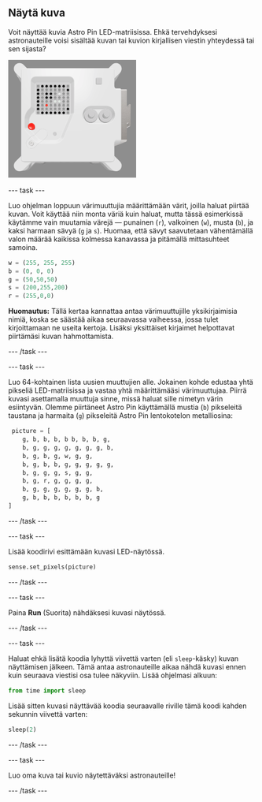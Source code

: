 ## Näytä kuva

Voit näyttää kuvia Astro Pin LED-matriisissa. Ehkä tervehdyksesi astronauteille voisi sisältää kuvan tai kuvion kirjallisen viestin yhteydessä tai sen sijasta?

![Ruutukaappaus emulaattori-ikkunasta, jossa näkyy lentoyksikön LED-matriisi näyttämässä omaa kuvaansa lentoyksiköstä](images/fu-pic.png)

--- task ---

Luo ohjelman loppuun värimuuttujia määrittämään värit, joilla haluat piirtää kuvan. Voit käyttää niin monta väriä kuin haluat, mutta tässä esimerkissä käytämme vain muutamia värejä — punainen (`r`), valkoinen (`w`), musta (`b`), ja kaksi harmaan sävyä (`g` ja `s`). Huomaa, että sävyt saavutetaan vähentämällä valon määrää kaikissa kolmessa kanavassa ja pitämällä mittasuhteet samoina.

```python
w = (255, 255, 255)
b = (0, 0, 0)
g = (50,50,50)
s = (200,255,200)
r = (255,0,0)
```

**Huomautus:** Tällä kertaa kannattaa antaa värimuuttujille yksikirjaimisia nimiä, koska se säästää aikaa seuraavassa vaiheessa, jossa tulet kirjoittamaan ne useita kertoja. Lisäksi yksittäiset kirjaimet helpottavat piirtämäsi kuvan hahmottamista.

--- /task ---

--- task ---



Luo 64-kohtainen lista uusien muuttujien alle. Jokainen kohde edustaa yhtä pikseliä LED-matriisissa ja vastaa yhtä määrittämääsi värimuuttujaa. Piirrä kuvasi asettamalla muuttuja sinne, missä haluat sille nimetyn värin esiintyvän. Olemme piirtäneet Astro Pin käyttämällä mustia (`b`) pikseleitä taustana ja harmaita (`g`) pikseleitä Astro Pin lentokotelon metalliosina:

```python
 picture = [
    g, b, b, b, b b, b, b, g,
    b, g, g, g, g, g, g, g, b,
    b, g, b, g, w, g, g,
    b, g, b, b, g, g, g, g, g,
    b, g, g, g, s, g, g,
    b, g, r, g, g, g, g,
    b, g, g, g, g, g, g, b,
    g, b, b, b, b, b, b, g
]
```
--- /task ---

--- task ---

Lisää koodirivi esittämään kuvasi LED-näytössä.

```python
sense.set_pixels(picture)
```

--- /task ---

--- task ---

Paina **Run** (Suorita) nähdäksesi kuvasi näytössä.

--- /task ---

--- task ---

Haluat ehkä lisätä koodia lyhyttä viivettä varten (eli `sleep`-käsky) kuvan näyttämisen jälkeen. Tämä antaa astronauteille aikaa nähdä kuvasi ennen kuin seuraava viestisi osa tulee näkyviin. Lisää ohjelmasi alkuun:

```python
from time import sleep
```

Lisää sitten kuvasi näyttävää koodia seuraavalle riville tämä koodi kahden sekunnin viivettä varten:

```python
sleep(2)
```

--- /task ---

--- task ---

Luo oma kuva tai kuvio näytettäväksi astronauteille!

--- /task ---
